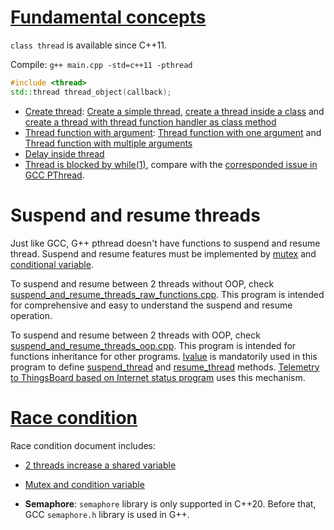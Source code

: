 # [Fundamental concepts](Fundamental%20concepts.md)

``class thread`` is available since C++11.

Compile: ``g++ main.cpp -std=c++11 -pthread``

```cpp
#include <thread>
std::thread thread_object(callback);
```

* [Create thread](Create%20thread.md): [Create a simple thread](Create%20thread.md#create-a-simple-thread), [create a thread inside a class]() and [create a thread with thread function handler as class method]()
* [Thread function with argument](Fundamental%20concepts.md#thread-function-with-argument): [Thread function with one argument](Fundamental%20concepts.md#thread-function-with-multiple-arguments) and [Thread function with multiple arguments](Fundamental%20concepts.md#thread-function-with-multiple-arguments)
* [Delay inside thread](Fundamental%20concepts.md#delay-inside-thread)
* [Thread is blocked by while(1)](Fundamental%20concepts.md##thread-is-blocked-by-while1), compare with the [corresponded issue in GCC PThread](https://github.com/TranPhucVinh/C/tree/master/Physical%20layer/Thread#thread-is-blocked-by-while1).

# Suspend and resume threads

Just like GCC, G++ pthread doesn't have functions to suspend and resume thread. Suspend and resume features must be implemented by [mutex](Race%20condition.md#stdmutex) and [conditional variable](Condition%20variable.md).

To suspend and resume between 2 threads without OOP, check [suspend_and_resume_threads_raw_functions.cpp](src/suspend_and_resume_threads_raw_functions.cpp). This program is intended for comprehensive and easy to understand the suspend and resume operation.

To suspend and resume between 2 threads with OOP, check [suspend_and_resume_threads_oop.cpp](suspend_and_resume_threads_oop.cpp). This program is intended for functions inheritance for other programs. [lvalue](../Memory/lvalue.md) is mandatorily used in this program to define [suspend_thread](suspend_and_resume_threads_oop.cpp#L23) and [resume_thread](suspend_and_resume_threads_oop.cpp#L18) methods. [Telemetry to ThingsBoard based on Internet status program](../../Application%20layer/thingsboard_telemetry_suspend_resume_by_internet_status.cpp) uses this mechanism.

# [Race condition](Race%20condition.md)
Race condition document includes: 
* [2 threads increase a shared variable](Race%20condition.md#2-threads-increase-a-shared-variable)

* [Mutex and condition variable](Documents/Mutex.md)
* **Semaphore**: ``semaphore`` library is only supported in C++20. Before that, GCC ``semaphore.h`` library is used in G++.
